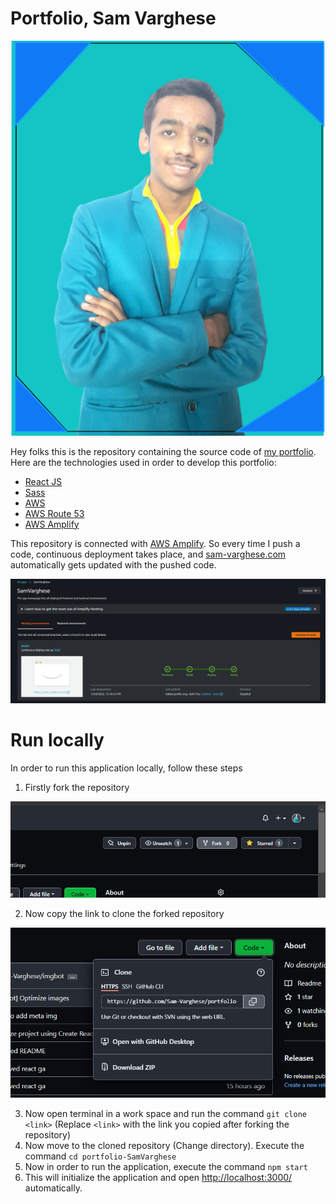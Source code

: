 # Portfolio, Sam Varghese

![My Profile image](public/img.png)

Hey folks this is the repository containing the source code of [my portfolio](sam-varghese.com). Here are the technologies used in order to develop this portfolio:

- [React JS](https://reactjs.org/)
- [Sass](https://sass-lang.com/)
- [AWS](https://aws.amazon.com/)
- [AWS Route 53](https://aws.amazon.com/route53/)
- [AWS Amplify](https://aws.amazon.com/amplify/)

This repository is connected with [AWS Amplify](https://aws.amazon.com/amplify/). So every time I push a code, continuous deployment takes place, and [sam-varghese.com](sam-varghese.com) automatically gets updated with the pushed code.

![AWS Amplify Deployment ss](public/amplify.png)

# Run locally

In order to run this application locally, follow these steps

1. Firstly fork the repository

![Fork button](public/setup/1.png)

2. Now copy the link to clone the forked repository

![Cloning link](public/setup/2.png)

3. Now open terminal in a work space and run the command `git clone <link>` (Replace `<link>` with the link you copied after forking the repository)
4. Now move to the cloned repository (Change directory). Execute the command `cd portfolio-SamVarghese`
5. Now in order to run the application, execute the command `npm start`
6. This will initialize the application and open [http://localhost:3000/](http://localhost:3000/) automatically.
